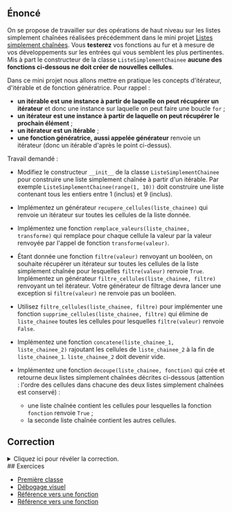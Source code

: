 ## Énoncé

On se propose de travailler sur des opérations de haut niveau sur les listes simplement chaînées réalisées précédemment dans le mini projet [Listes simplement chaînées](../../../15-listes-sc/mini-projets/01-listes-simplement-chainees/).
Vous **testerez** vos fonctions au fur et à mesure de vos développements sur les entrées qui vous semblent les plus pertinentes.
Mis à part le constructeur de la classe `ListeSimplementChainee` **aucune des fonctions ci-dessous ne doit créer de nouvelles cellules**.

Dans ce mini projet nous allons mettre en pratique les concepts d'itérateur, d'itérable et de fonction génératrice.
Pour rappel :

- **un itérable est une instance à partir de laquelle on peut récupérer un itérateur** et donc une instance sur laquelle on peut faire une boucle `for` ;
- **un itérateur est une instance à partir de laquelle on peut récupérer le prochain élément** ;
- **un itérateur est un itérable** ;
- **une fonction génératrice, aussi appelée générateur** renvoie un itérateur (donc un itérable d'après le point ci-dessus).

Travail demandé :

- Modifiez le constructeur `__init__` de la classe `ListeSimplementChainee` pour construire une liste simplement chaînée à partir d'un itérable.
  Par exemple `ListeSimplementChainee(range(1, 10))` doit construire une liste contenant tous les entiers entre 1 (inclus) et 9 (inclus).
- Implémentez un générateur `recupere_cellules(liste_chainee)` qui renvoie un itérateur sur toutes les cellules de la liste donnée.
- Implémentez une fonction `remplace_valeurs(liste_chainee, transforme)` qui remplace pour chaque cellule la valeur par la valeur renvoyée par l'appel de fonction `transforme(valeur)`.
- Étant donnée une fonction `filtre(valeur)` renvoyant un booléen, on souhaite récupérer un itérateur sur toutes les cellules de la liste simplement chaînée pour lesquelles `filtre(valeur)` renvoie `True`.
  Implémentez un générateur `filtre_cellules(liste_chainee, filtre)` renvoyant un tel itérateur.
  Votre générateur de filtrage devra lancer une exception si `filtre(valeur)` ne renvoie pas un booléen.
- Utilisez `filtre_cellules(liste_chainee, filtre)` pour implémenter une fonction `supprime_cellules(liste_chainee, filtre)` qui élimine de `liste_chainee` toutes les cellules pour lesquelles `filtre(valeur)` renvoie `False`.
- Implémentez une fonction `concatene(liste_chainee_1, liste_chainee_2)` rajoutant les cellules de `liste_chainee_2` à la fin de `liste_chainee_1`.
 `liste_chainee_2` doit devenir vide.

- Implémentez une fonction `decoupe(liste_chainee, fonction)` qui crée et retourne deux listes simplement chaînées décrites ci-dessous (attention : l'ordre des cellules dans chacune des deux listes simplement chaînées est conservé) :
    - une liste chaînée contient les cellules pour lesquelles la fonction `fonction` renvoie `True` ;
    - la seconde liste chaînée contient les autres cellules.

## Correction
<details markdown="1">
<summary>Cliquez ici pour révéler la correction.</summary>
Voici le code de correction :

```python
#!/usr/bin/env python3

"""Opérations de haut niveau sur des listes simplement chaînées."""



class Cellule:
    """Une cellule d'une liste simplement chaînée."""

    def __init__(self, valeur, suivant=None):
        self.valeur = valeur
        self.suivant = suivant

    def __str__(self):
        """Renvoie la valeur en chaîne de caractères."""
        return str(self.valeur)


class ListeSimplementChainee:
    """Une liste simplement chaînée."""

    def __init__(self, valeurs):
        self.tete = None
        self.queue = None
        self.taille = 0

        # valeurs est un itérable, on peut donc
        # récupérer un itérateur pour le parcourir.
        valeurs_it = iter(valeurs)

        # On récupère la première valeur
        # si elle existe sinon on récupère
        # None
        valeur = next(valeurs_it, None)

        if valeur is not None:

            # Création d'une nouvelle cellule
            cell = Cellule(valeur)

            # Ajout en tête et en queue
            self.tete = cell
            self.queue = cell

            # Ne pas oublier de mettre la taille à jour
            self.taille += 1

            # On traite toutes les valeurs suivantes
            # de la même manière
            for valeur in valeurs_it:

                # Création d'une nouvelle cellule
                cell = Cellule(valeur)

                # Ajout en queue
                self.queue.suivant = cell
                self.queue = cell

                # Ne pas oublier de mettre la taille à jour
                self.taille += 1

    def __str__(self):
        """Renvoie taille = X, val1 --> val2 --> val3 ...

        On implémente cette méthode spéciale `__str__` pour
        pouvoir afficher nos listes simplement chaînées
        avec de simples appels à `print`.
        """

        # La liste chaînée vide
        if self.tete is None:
            return "liste chaînée vide"

        # On parcourt la liste chaînée pour
        # construire la chaîne de caractères
        cell = self.tete
        first = True
        res = "taille = " + str(self.taille) + ", "
        while cell is not None:
            if not first:
                res += " --> "
            first = False
            # Possible car __str__ est définie dans la
            # classe Cellule ci-dessus
            res += str(cell)
            cell = cell.suivant
        return res


def recupere_celllules(liste_chainee):
    """Renvoie un itérateur sur toutes les cellules."""
    cell = liste_chainee.tete
    while cell is not None:
        yield cell
        cell = cell.suivant


def remplace_valeurs(liste_chainee, transforme):
    """Remplace les valeurs des cellules en appliquant la fonction transforme."""

    # Ici on utilise le générateur pour parcourir la liste chaînée.
    # Il n'y a pas de surcoût en calcul ni en mémoire, et le code
    # de parcours de liste est découplé du code de transformation.
    cellules_it = recupere_celllules(liste_chainee)
    for cell in cellules_it:
        cell.valeur = transforme(cell.valeur)


def filtre_cellules(liste_chainee, filtre):
    """Renvoie un itérateur sur les cellules filtrées."""

    # On utilise encore le générateur pour parcourir la liste chaînée.
    cellules_it = recupere_celllules(liste_chainee)
    for cell in cellules_it:
        filtree = filtre(cell.valeur)
        if not isinstance(filtree, bool):
            raise TypeError("la fonction filtre a renvoyé autre chose qu'un booléen")
        if filtree:
            yield cell


def supprime_cellules(liste_chainee, filtre):
    """Supprime toutes les cellules de liste pour lesquelles le filtre renvoie False.

    Coût = O(n) avec n qui est la taille de la liste chainée.
    """

    # Là encore, on va utiliser notre générateur.
    # ATTENTION, il ne faut pas modifier la liste
    # chaînée pendant que nous utilisons l'itérateur
    # renvoyé par le générateur !
    gardees_it = filtre_cellules(liste_chainee, filtre)
    tete = None
    queue = None
    taille = 0
    prec = None
    for cell in gardees_it:
        if tete is None:
            tete = cell
        if prec is not None:
            prec.suivant = cell
        queue = cell
        prec = cell
        taille += 1

    # Les modifications sur la liste chaînée
    # sont faites à la fin.
    liste_chainee.tete = tete
    liste_chainee.queue = queue
    if liste_chainee.queue:
        liste_chainee.queue.suivant = None
    liste_chainee.taille = taille


def concatene(liste_chainee_1, liste_chainee_2):
    """Concatène liste_chainee_2 à liste_chainee_1 et vide liste_chainee_2.

    Ici c'est du temps constant, la preuve y a pas de boucle !
    C'est cool les listes chaînées :-)
    """

    # Si la liste 1 est vide, on change la tête
    if liste_chainee_1.tete is None:
        liste_chainee_1.tete = liste_chainee_2.tete
    # Sinon on lie les deux listes
    else:
        liste_chainee_1.queue.suivant = liste_chainee_2.tete

    # Si la liste 2 n'est pas vide, on change la queue
    if liste_chainee_2.tete is not None:
        liste_chainee_1.queue = liste_chainee_2.queue

    # On met à jour la taille
    liste_chainee_1.taille += liste_chainee_2.taille

    # On vide la liste 2
    liste_chainee_2.tete = None
    liste_chainee_2.queue = None


def ajoute_en_queue(liste_chainee, valeur):
    """Ajoute une valeur dans une nouvelle cellule en queue.

    Coût = O(1) grâce au pointeur de queue.
    """
    cellule = Cellule(valeur)
    if liste_chainee.queue:
        liste_chainee.queue.suivant = cellule
    else:
        liste_chainee.tete = cellule
    liste_chainee.queue = cellule
    liste_chainee.taille += 1


def decoupe(liste_chainee, fonction):
    """Crée et retourne deux listes : les cellules ne validant pas la fonction et les autres.

    Coût = O(n) avec n qui est la taille de la liste chainée.
    """

    # On crée les deux nouvelles listes
    non = ListeSimplementChainee(range(0))
    oui = ListeSimplementChainee(range(0))

    # Là encore, on va utiliser notre générateur pour
    # rajouter chacune des cellules dans la bonne liste
    # en fonction du résultat de l'appel à la fonction
    # `fonction`
    for cellule in recupere_celllules(liste_chainee):
        if fonction(cellule.valeur):
            ajoute_en_queue(oui, cellule)
        else:
            ajoute_en_queue(non, cellule)

    # Il n'y a rien apres la fin de chacune des listes.
    # Il faut donc "casser" le suivant de la queue
    # pour chacune des deux listes.
    for liste in (non, oui):
        if liste.queue is not None:
            liste.queue.suivant = None
    return (non, oui)


def multiplie_par_deux(val):
    """Multiplie val par deux et renvoie le résultat"""
    return val * 2


def est_multiple_de_trois(val):
    """Renvoie True si val est multiple de 3, et False sinon"""
    return val % 3 == 0


def teste_fonctions():
    """Teste les fonctions ci-dessus"""

    # Teste le constructeur
    liste_chainee_vide = ListeSimplementChainee(range(1, 1))
    print("une liste vide :", liste_chainee_vide)
    liste_chainee = ListeSimplementChainee(range(42, 42 + 8))
    print("une liste à 7 éléments :", liste_chainee)

    # Teste la transformation
    remplace_valeurs(liste_chainee_vide, multiplie_par_deux)
    print(
        "une liste vide après remplacement des valeurs par multiplication par deux :",
        liste_chainee_vide,
    )
    remplace_valeurs(liste_chainee, multiplie_par_deux)
    print(
        "une liste à 7 éléments après remplacement des valeurs par multiplication par deux :",
        liste_chainee,
    )

    # Teste le filtre
    filtrees = filtre_cellules(liste_chainee_vide, est_multiple_de_trois)
    print("filtrage multiple de trois sur liste vide :", *filtrees)
    filtrees = filtre_cellules(liste_chainee, est_multiple_de_trois)
    # l'étoile ici est nécessaire pour que les cellules soient passées
    # en argument à `print` et non pas l'itérateur `filtrees`
    print("filtrage multiple de trois sur liste à 7 éléments :", *filtrees)
    # Teste de l'exception
    # filtrees = filtre_cellules(liste_chainee, multiplie_par_deux)
    # print(*filtrees)

    # Teste la suppression
    supprime_cellules(liste_chainee_vide, est_multiple_de_trois)
    print("supression sur liste vide :", liste_chainee_vide)
    supprime_cellules(liste_chainee, est_multiple_de_trois)
    print(
        "supression des non-multiple de trois sur liste à 7 éléments :", liste_chainee
    )

    # On teste tous les cas "limites" pour la concaténation
    liste_chainee_1 = ListeSimplementChainee(range(0))
    liste_chainee_2 = ListeSimplementChainee(range(0))
    print(
        "résultat concaténation", liste_chainee_1, "avec", liste_chainee_2, ":", end=" "
    )
    concatene(liste_chainee_1, liste_chainee_2)
    print(liste_chainee_1, "et", liste_chainee_2)
    liste_chainee_1 = ListeSimplementChainee(range(5))
    liste_chainee_2 = ListeSimplementChainee(range(0))
    print(
        "résultat concaténation", liste_chainee_1, "avec", liste_chainee_2, ":", end=" "
    )
    concatene(liste_chainee_1, liste_chainee_2)
    print(liste_chainee_1, "et", liste_chainee_2)
    liste_chainee_1 = ListeSimplementChainee(range(0))
    liste_chainee_2 = ListeSimplementChainee(range(5))
    print(
        "résultat concaténation", liste_chainee_1, "avec", liste_chainee_2, ":", end=" "
    )
    concatene(liste_chainee_1, liste_chainee_2)
    print(liste_chainee_1, "et", liste_chainee_2)
    liste_chainee_1 = ListeSimplementChainee(range(5))
    liste_chainee_2 = ListeSimplementChainee(range(5))
    print(
        "résultat concaténation", liste_chainee_1, "avec", liste_chainee_2, ":", end=" "
    )
    concatene(liste_chainee_1, liste_chainee_2)
    print(liste_chainee_1, "et", liste_chainee_2)

    # Teste trie pairs / impairs
    # Ici on utilise des lambdas : c'est à dire
    # des fonctions anonyme créées directement
    # dans un appel de fonction.
    liste_chainee = ListeSimplementChainee(range(0))
    print("résultat découpe pairs/impairs sur", liste_chainee, ":", end=" ")
    impairs, pairs = decoupe(liste_chainee, lambda x: x % 2 == 0)
    print(pairs, "et", impairs)
    liste_chainee = ListeSimplementChainee(range(11))
    print("résultat découpe pairs/impairs sur", liste_chainee, ":", end=" ")
    impairs, pairs = decoupe(liste_chainee, lambda x: x % 2 == 0)
    print(pairs, "et", impairs)


if __name__ == "__main__":
    teste_fonctions()

```
</details>
## Exercices

- [Première classe](/3-references/travaux-pratiques/15-listes-sc/exercices/01-premiere-classe/index.html)
- [Débogage visuel](/3-references/travaux-pratiques/15-listes-sc/exercices/02-debogage-visuel/index.html)
- [Référence vers une fonction](/3-references/travaux-pratiques/17-op-listes-sc-yield/exercices/01-reference-vers-fonction/index.html)
- [Référence vers une fonction](/3-references/travaux-pratiques/17-op-listes-sc-yield/exercices/01-reference-vers-fonction/index.html)
